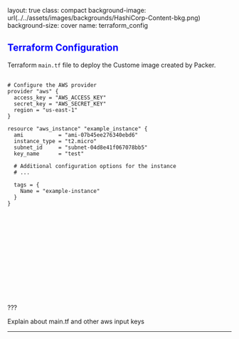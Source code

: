 layout: true
class: compact
background-image: url(../../assets/images/backgrounds/HashiCorp-Content-bkg.png)
background-size: cover
name: terraform_config

##  <span style="color: blue;">Terraform Configuration</span>

Terraform `main.tf` file to deploy the Custome image created by Packer.

<pre style="width: 80%; height: 500px; overflow: auto;">
   <code class="terraform">
# Configure the AWS provider
provider "aws" {
  access_key = "AWS_ACCESS_KEY"
  secret_key = "AWS_SECRET_KEY"
  region = "us-east-1"  
}

resource "aws_instance" "example_instance" {
  ami           = "ami-07b45ee276340ebd6"
  instance_type = "t2.micro"
  subnet_id     = "subnet-04d8e41f067078bb5" 
  key_name      = "test"
  
  # Additional configuration options for the instance
  # ...
  
  tags = {
    Name = "example-instance"
  }
}
</code>
</pre>
???

Explain about main.tf and other aws input keys

---

